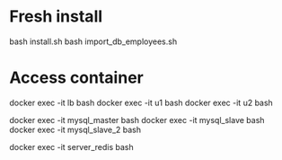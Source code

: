 # Fresh install
bash install.sh
bash import_db_employees.sh

# Access container
docker exec -it lb bash
docker exec -it u1 bash
docker exec -it u2 bash

docker exec -it mysql_master bash
docker exec -it mysql_slave bash
docker exec -it mysql_slave_2 bash

docker exec -it server_redis bash